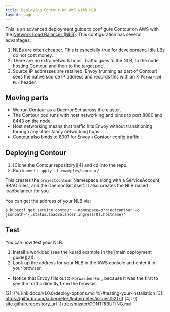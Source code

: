 ```yaml
---
title: Deploying Contour on AWS with NLB
layout: page
---
```


This is an advanced deployment guide to configure Contour on AWS with the [Network Load Balancer (NLB)][1].
This configuration has several advantages:

1. NLBs are often cheaper. This is especially true for development. Idle LBs do not cost money.
2. There are no extra network hops. Traffic goes to the NLB, to the node hosting Contour, and then to the target pod.
3. Source IP addresses are retained. Envoy (running as part of Contour) sees the native source IP address and records this with an `X-Forwarded-For` header.

## Moving parts

- We run Contour as a DaemonSet across the cluster.
- The Contour pod runs with host networking and binds to port 8080 and 8443 on the node.
- Host networking means that traffic hits Envoy without transitioning through any other fancy networking hops.
- Contour also binds to 8001 for Envoy->Contour config traffic.

## Deploying Contour

1. [Clone the Contour repository][4] and cd into the repo.
2. Run `kubectl apply -f examples/contour/`

This creates the `projectcontour` Namespace along with a ServiceAccount, RBAC rules, and the DaemonSet itself.  It also creates the NLB based loadbalancer for you.

You can get the address of your NLB via:

```
$ kubectl get service contour --namespace=projectcontour -o jsonpath='{.status.loadBalancer.ingress[0].hostname}'
```

## Test

You can now test your NLB.

1. Install a workload (see the kuard example in the [main deployment guide][2]).
2. Look up the address for your NLB in the AWS console and enter it in your browser.
  - Notice that Envoy fills out `X-Forwarded-For`, because it was the first to see the traffic directly from the browser.

[1]: https://aws.amazon.com/blogs/aws/new-network-load-balancer-effortless-scaling-to-millions-of-requests-per-second/
[2]: {% link docs/v1.0.0/deploy-options.md %}#testing-your-installation
[3]: https://github.com/kubernetes/kubernetes/issues/52173
[4]: {{ site.github.repository_url }}/tree/master/CONTRIBUTING.md
